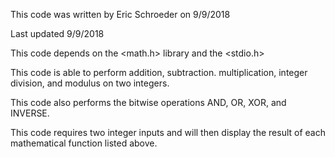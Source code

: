 This code was written by Eric Schroeder on 9/9/2018 

Last updated 9/9/2018

This code depends on the <math.h> library and the <stdio.h>

This code is able to perform addition, subtraction. multiplication, integer division, and modulus on two integers.

This code also performs the bitwise operations AND, OR, XOR, and INVERSE.

This code requires two integer inputs and will then display the result of each mathematical function listed above. 
